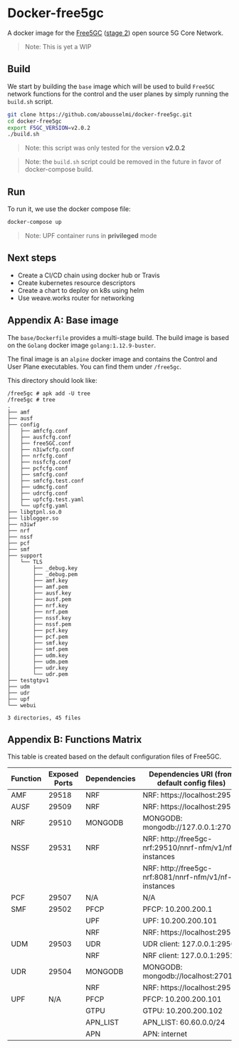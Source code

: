 # Docker-free5gc

A docker image for the [Free5GC](https://www.free5gc.org) ([stage 2](https://bitbucket.org/free5GC/free5gc-stage-2)) open source 5G Core Network.

> Note: This is yet a WIP

## Build

We start by building the `base` image which will be used to build `Free5GC` network functions for the control and the user planes by simply running the `build.sh` script.

```sh
git clone https://github.com/abousselmi/docker-free5gc.git
cd docker-free5gc
export F5GC_VERSION=v2.0.2
./build.sh
```

> Note: this script was only tested for the version **v2.0.2**

> Note: the `build.sh` script could be removed in the future in favor of docker-compose build.

## Run

To run it, we use the docker compose file:

```sh
docker-compose up
```

> Note: UPF container runs in **privileged** mode

## Next steps

 - Create a CI/CD chain using docker hub or Travis
 - Create kubernetes resource descriptors
 - Create a chart to deploy on k8s using helm
 - Use weave.works router for networking

## Appendix A: Base image

The `base/Dockerfile` provides a multi-stage build. The build image
is based on the `Golang` docker image `golang:1.12.9-buster`.

The final image is an `alpine` docker image and contains
the Control and User Plane executables. You can find them under
`/free5gc`.

This directory should look like:

```shell
/free5gc # apk add -U tree
/free5gc # tree 
.
├── amf
├── ausf
├── config
│   ├── amfcfg.conf
│   ├── ausfcfg.conf
│   ├── free5GC.conf
│   ├── n3iwfcfg.conf
│   ├── nrfcfg.conf
│   ├── nssfcfg.conf
│   ├── pcfcfg.conf
│   ├── smfcfg.conf
│   ├── smfcfg.test.conf
│   ├── udmcfg.conf
│   ├── udrcfg.conf
│   ├── upfcfg.test.yaml
│   └── upfcfg.yaml
├── libgtpnl.so.0
├── liblogger.so
├── n3iwf
├── nrf
├── nssf
├── pcf
├── smf
├── support
│   └── TLS
│       ├── _debug.key
│       ├── _debug.pem
│       ├── amf.key
│       ├── amf.pem
│       ├── ausf.key
│       ├── ausf.pem
│       ├── nrf.key
│       ├── nrf.pem
│       ├── nssf.key
│       ├── nssf.pem
│       ├── pcf.key
│       ├── pcf.pem
│       ├── smf.key
│       ├── smf.pem
│       ├── udm.key
│       ├── udm.pem
│       ├── udr.key
│       └── udr.pem
├── testgtpv1
├── udm
├── udr
├── upf
└── webui

3 directories, 45 files
```

## Appendix B: Functions Matrix

This table is created based on the default configuration files of Free5GC.

| Function | Exposed Ports | Dependencies | Dependencies URI (from default config files)           |
|----------|---------------|--------------|--------------------------------------------------------|
| AMF      | 29518         | NRF          | NRF: https://localhost:29510                           |
| AUSF     | 29509         | NRF          | NRF: https://localhost:29510                           |
| NRF      | 29510         | MONGODB      | MONGODB: mongodb://127.0.0.1:27017                     |
| NSSF     | 29531         | NRF          | NRF: http://free5gc-nrf:29510/nnrf-nfm/v1/nf-instances |
|          |               |              | NRF: http://free5gc-nrf:8081/nnrf-nfm/v1/nf-instances  |
| PCF      | 29507         | N/A          | N/A                                                    |
| SMF      | 29502         | PFCP         | PFCP: 10.200.200.1                                     |
|          |               | UPF          | UPF: 10.200.200.101                                    |
|          |               | NRF          | NRF: https://localhost:29510                           |
| UDM      | 29503         | UDR          | UDR client: 127.0.0.1:29504                            |
|          |               | NRF          | NRF client: 127.0.0.1:29510                            |
| UDR      | 29504         | MONGODB      | MONGODB: mongodb://localhost:27017                     |
|          |               | NRF          | NRF: https://localhost:29510                           |
| UPF      | N/A           | PFCP         | PFCP: 10.200.200.101                                   |
|          |               | GTPU         | GTPU: 10.200.200.102                                   |
|          |               | APN_LIST     | APN_LIST: 60.60.0.0/24                                 |
|          |               | APN          | APN: internet                                          |
